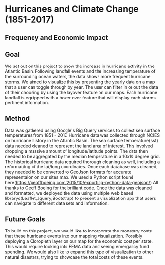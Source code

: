 
# Hurricanes and Climate Change (1851-2017)

## Frequency and Economic Impact

## Goal 
We set out on this project to show the increase in hurricane activity in the Atlantic Basin. Following landfall events and the increasing temperature of the surrounding ocean waters, the data shows more frequent hurricane storms. We aimed to visualize this by presenting the yearly data on a map that a user can toggle through by year. The user can filter in or out the data of their choosing by using the layover feature on our maps. Each hurricane landfall is equipped with a hover over feature that will display each storms pertinent information.  

## Method
Data was gathered using Google's Big Query services to collect sea surface temperatures from 1851 - 2017. Hurricane data was collected through NCIES on hurricane history in the Atlantic Basin. The sea surface temperature(sst) data needed cleaned to represent the land area of interest. This involved dropping a massive amount of longitude/latitude points. The data then needed to be aggregated by the median temperature in a 10x10 degree grid. The historical hurricane data required thorough cleaning as well, including a reformatting of the lat/long coordinates. Once each database was cleaned, they needed to be converted to GeoJson formats for accurate representaion on our sites map. We used a Python script found here(https://geoffboeing.com/2015/10/exporting-python-data-geojson/) All thanks to Geoff Boeing for the brilliant code. Once the data was cleaned and formatted, we deployed the data using multiple web based librarys(Leaflet,Jquery,Bootstrap) to present a visualization app that users can navigate to different data sets and information. 

## Future Goals
To build on this project, we would like to incorporate the monetary costs that these hurricane events into our mapping visualization. Possibly deploying a Cloropleth layer on our map for the economic cost per state. This would require looking into FEMA data and seeing emergancy fund spending. We would also like to expand this type of visualization to other natural disasters, trying to showcase the total costs of these events. 
